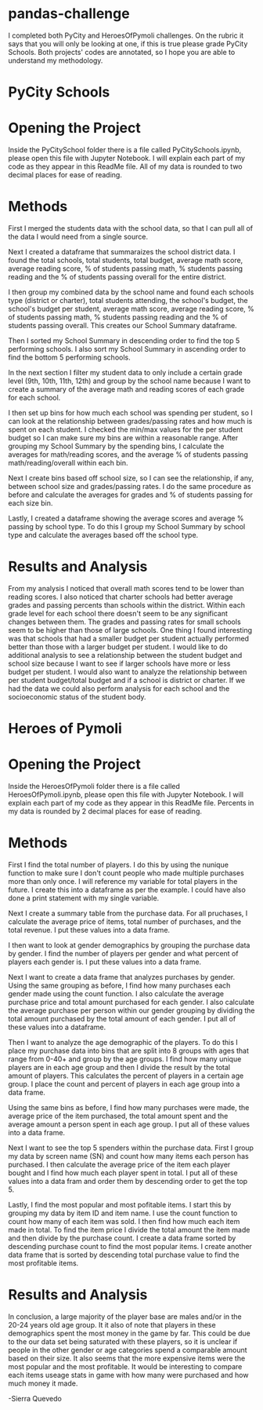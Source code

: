 # pandas-challenge

I completed both PyCity and HeroesOfPymoli challenges. On the rubric it says that you will only be looking at one, if this is true please grade PyCity Schools. Both projects' codes are annotated, so I hope you are able to understand my methodology. 

# PyCity Schools 

# Opening the Project
Inside the PyCitySchool folder there is a file called PyCitySchools.ipynb, please open this file with Jupyter Notebook. I will explain each part of my code as they appear in this ReadMe file. All of my data is rounded to two decimal places for ease of reading.

# Methods 
First I merged the students data with the school data, so that I can pull all of the data I would need from a single source. 

Next I created a dataframe that summaraizes the school district data. I found the total schools, total students, total budget, average math score, average reading score, % of students passing math, % students passing reading and the % of students passing overall for the entire district. 

I then group my combined data by the school name and found each schools type (district or charter), total students attending, the school's budget, the school's budget per student, average math score, average reading score, % of students passing math, % students passing reading and the % of students passing overall. This creates our School Summary dataframe.

Then I sorted my School Summary in descending order to find the top 5 performing schools. I also sort my School Summary in ascending order to find the bottom 5 performing schools. 

In the next section I filter my student data to only include a certain grade level (9th, 10th, 11th, 12th) and group by the school name because I want to create a summary of the average math and reading scores of each grade for each school.

I then set up bins for how much each school was spending per student, so I can look at the relationship between grades/passing rates and how much is spent on each student. I checked the min/max values for the per student budget so I can make sure my bins are within a reasonable range. After grouping my School Summary by the spending bins, I calculate the averages for math/reading scores, and the average % of students passing math/reading/overall within each bin.  

Next I create bins based off school size, so I can see the relationship, if any, between school size and grades/passing rates. I do the same procedure as before and calculate the averages for grades and % of students passing for each size bin. 

Lastly, I created a dataframe showing the average scores and average % passing by school type. To do this I group my School Summary by school type and calculate the averages based off the school type. 

# Results and Analysis
From my analysis I noticed that overall math scores tend to be lower than reading scores. I also noticed that charter schools had better average grades and passing percents than schools within the district. Within each grade level for each school there doesn't seem to be any significant changes between them. The grades and passing rates for small schools seem to be higher than those of large schools. One thing I found interesting was that schools that had a smaller budget per student actually performed better than those with a larger budget per student. I would like to do additional analysis to see a relationship between the student budget and school size because I want to see if larger schools have more or less budget per student. I would also want to analyze the relationship between per student budget/total budget and if a school is district or charter. If we had the data we could also perform analysis for each school and the socioeconomic status of the student body. 


# Heroes of Pymoli

# Opening the Project
Inside the HeroesOfPymoli folder there is a file called HeroesOfPymoli.ipynb, please open this file with Jupyter Notebook. I will explain each part of my code as they appear in this ReadMe file. Percents in my data is rounded by 2 decimal places for ease of reading. 

# Methods

First I find the total number of players. I do this by using the nunique function to make sure I don't count people who made multiple purchases more than only once. I will reference my variable for total players in the future. I create this into a dataframe as per the example. I could have also done a print statement with my single variable. 

Next I create a summary table from the purchase data. For all pruchases, I calculate the average price of items, total number of purchases, and the total revenue. I put these values into a data frame.

I then want to look at gender demographics by grouping the purchase data by gender. I find the number of players per gender and what percent of players each gender is. I put these values into a data frame. 

Next I want to create a data frame that analyzes purchases by gender. Using the same grouping as before, I find how many purchases each gender made using the count function. I also calculate the average purchase price and total amount purchased for each gender. I also calculate the average purchase per person within our gender grouping by dividing the total amount purchased by the total amount of each gender. I put all of these values into a dataframe.

Then I want to analyze the age demographic of the players. To do this I place my purchase data into bins that are split into 8 groups with ages that range from 0-40+ and group by the age groups. I find how many unique players are in each age group and then I divide the result by the total amount of players. This calculates the percent of players in a certain age group. I place the count and percent of players in each age group into a data frame. 

Using the same bins as before, I find how many purchases were made, the average price of the item purchased, the total amount spent and the average amount a person spent in each age group. I put all of these values into a data frame.

Next I want to see the top 5 spenders within the purchase data. First I group my data by screen name (SN) and count how many items each person has purchased. I then calculate the average price of the item each player bought and I find how much each player spent in total. I put all of these values into a data fram and order them by descending order to get the top 5.

Lastly, I find the most popular and most pofitable items. I start this by grouping my data by item ID and item name. I use the count function to count how many of each item was sold. I then find how much each item made in total. To find the item price I divide the total amount the item made and then divide by the purchase count. I create a data frame sorted by descending purchase count to find the most popular items. I create another data frame that is sorted by descending total purchase value to find the most profitable items.

# Results and Analysis

In conclusion, a large majority of the player base are males and/or in the 20-24 years old age group. It it also of note that players in these demographics spent the most money in the game by far. This could be due to the our data set being saturated with these players, so it is unclear if people in the other gender or age categories spend a comparable amount based on their size. It also seems that the more expensive items were the most popular and the most profitable. It would be interesting to compare each items useage stats in game with how many were purchased and how much money it made. 

-Sierra Quevedo
